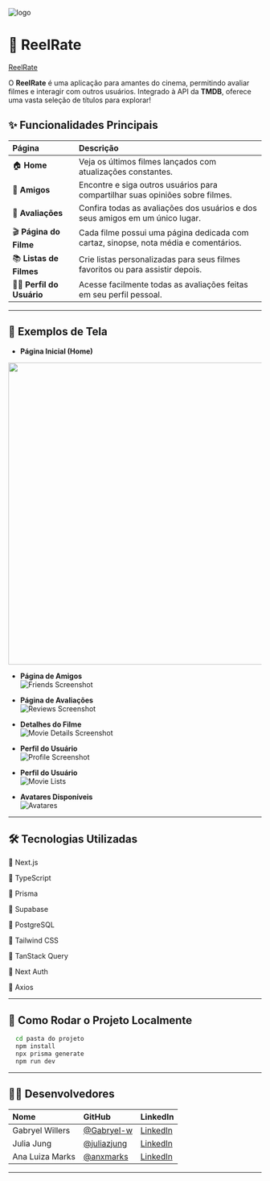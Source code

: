 ![logo](media/logo.png)

# 🎥 ReelRate
[ReelRate](https://reel-rate.vercel.app/)

O **ReelRate** é uma aplicação para amantes do cinema, permitindo avaliar filmes e interagir com outros usuários. Integrado à API da **TMDB**, oferece uma vasta seleção de títulos para explorar!

## ✨ Funcionalidades Principais
| Página | Descrição |
|:------|:---------|
| 🏠 **Home** | Veja os últimos filmes lançados com atualizações constantes. |
| 👥 **Amigos** | Encontre e siga outros usuários para compartilhar suas opiniões sobre filmes. |
| 📝 **Avaliações** | Confira todas as avaliações dos usuários e dos seus amigos em um único lugar. |
| 🎬 **Página do Filme** | Cada filme possui uma página dedicada com cartaz, sinopse, nota média e comentários. |
| 📚 **Listas de Filmes** | Crie listas personalizadas para seus filmes favoritos ou para assistir depois. |
| 🙋‍♂️ **Perfil do Usuário** | Acesse facilmente todas as avaliações feitas em seu perfil pessoal. |

---

## 📸 Exemplos de Tela

- **Página Inicial (Home)**  
<img src="./media/home.jpg" width="600px" />

- **Página de Amigos**  
![Friends Screenshot](media/friends.jpg)

- **Página de Avaliações**  
![Reviews Screenshot](media/avaliacoes.jpg)

- **Detalhes do Filme**  
![Movie Details Screenshot](media/ficha_filme.jpg)

- **Perfil do Usuário**  
![Profile Screenshot](media/perfil.jpg)

- **Perfil do Usuário**  
![Movie Lists](media/listas.jpg)

- **Avatares Disponíveis**  
![Avatares](media/avatares.png)

---

## 🛠️ Tecnologias Utilizadas

🔵 Next.js

🔵 TypeScript

🔵 Prisma

🔵 Supabase

🔵 PostgreSQL

🔵 Tailwind CSS

🔵 TanStack Query

🔵 Next Auth

🔵 Axios

---

## 🚀 Como Rodar o Projeto Localmente

```bash
  cd pasta do projeto
  npm install
  npx prisma generate
  npm run dev
```

---

## 👨‍💻 Desenvolvedores

| Nome | GitHub | LinkedIn |
|:----|:------|:---------|
| Gabryel Willers | [@Gabryel-w](https://github.com/Gabryel-w) | [LinkedIn](https://www.linkedin.com/in/gabryel-willers-124426238/) |
| Julia Jung | [@juliazjung](https://github.com/juliazjung) | [LinkedIn](https://www.linkedin.com/in/juliazjung/) |
| Ana Luiza Marks | [@anxmarks](https://github.com/anxmarks) | [LinkedIn](https://www.linkedin.com/in/ana-luiza-marks-241252252/) |

---
